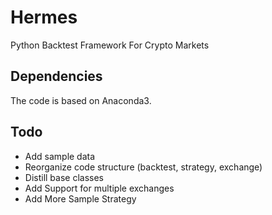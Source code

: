 # Hermes
Python Backtest Framework For Crypto Markets

## Dependencies

The code is based on Anaconda3.

## Todo

* Add sample data
* Reorganize code structure (backtest, strategy, exchange)
* Distill base classes 
* Add Support for multiple exchanges
* Add More Sample Strategy
